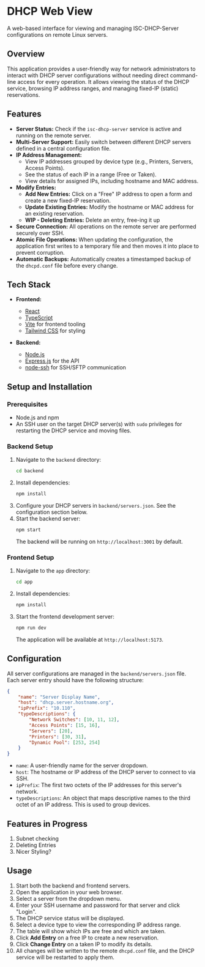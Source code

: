 # DHCP Web View

A web-based interface for viewing and managing ISC-DHCP-Server configurations on remote Linux servers.

## Overview

This application provides a user-friendly way for network administrators to interact with DHCP server configurations without needing direct command-line access for every operation. It allows viewing the status of the DHCP service, browsing IP address ranges, and managing fixed-IP (static) reservations.

## Features

- **Server Status:** Check if the `isc-dhcp-server` service is active and running on the remote server.
- **Multi-Server Support:** Easily switch between different DHCP servers defined in a central configuration file.
- **IP Address Management:**
    - View IP addresses grouped by device type (e.g., Printers, Servers, Access Points).
    - See the status of each IP in a range (Free or Taken).
    - View details for assigned IPs, including hostname and MAC address.
- **Modify Entries:**
    - **Add New Entries:** Click on a "Free" IP address to open a form and create a new fixed-IP reservation.
    - **Update Existing Entries:** Modify the hostname or MAC address for an existing reservation.
    - **WIP - Deleting Entries:** Delete an entry, free-ing it up
- **Secure Connection:** All operations on the remote server are performed securely over SSH.
- **Atomic File Operations:** When updating the configuration, the application first writes to a temporary file and then moves it into place to prevent corruption.
- **Automatic Backups:** Automatically creates a timestamped backup of the `dhcpd.conf` file before every change.

## Tech Stack

- **Frontend:**
  - [React](https://reactjs.org/)
  - [TypeScript](https://www.typescriptlang.org/)
  - [Vite](https://vitejs.dev/) for frontend tooling
  - [Tailwind CSS](https://tailwindcss.com/) for styling

- **Backend:**
  - [Node.js](https://nodejs.org/)
  - [Express.js](https://expressjs.com/) for the API
  - [node-ssh](https://www.npmjs.com/package/node-ssh) for SSH/SFTP communication

## Setup and Installation

### Prerequisites

- Node.js and npm
- An SSH user on the target DHCP server(s) with `sudo` privileges for restarting the DHCP service and moving files.

### Backend Setup

1.  Navigate to the `backend` directory:
    ```bash
    cd backend
    ```
2.  Install dependencies:
    ```bash
    npm install
    ```
3.  Configure your DHCP servers in `backend/servers.json`. See the configuration section below.
4.  Start the backend server:
    ```bash
    npm start
    ```
    The backend will be running on `http://localhost:3001` by default.

### Frontend Setup

1.  Navigate to the `app` directory:
    ```bash
    cd app
    ```
2.  Install dependencies:
    ```bash
    npm install
    ```
3.  Start the frontend development server:
    ```bash
    npm run dev
    ```
    The application will be available at `http://localhost:5173`.

## Configuration

All server configurations are managed in the `backend/servers.json` file. Each server entry should have the following structure:

```json
{
    "name": "Server Display Name",
    "host": "dhcp.server.hostname.org",
    "ipPrefix": "10.110",
    "typeDescriptions": {
        "Network Switches": [10, 11, 12],
        "Access Points": [15, 16],
        "Servers": [20],
        "Printers": [30, 31],
        "Dynamic Pool": [253, 254]
    }
}
```

- `name`: A user-friendly name for the server dropdown.
- `host`: The hostname or IP address of the DHCP server to connect to via SSH.
- `ipPrefix`: The first two octets of the IP addresses for this server's network.
- `typeDescriptions`: An object that maps descriptive names to the third octet of an IP address. This is used to group devices.

## Features in Progress

1. Subnet checking
2. Deleting Entries
3. Nicer Styling?

## Usage

1.  Start both the backend and frontend servers.
2.  Open the application in your web browser.
3.  Select a server from the dropdown menu.
4.  Enter your SSH username and password for that server and click "Login".
5.  The DHCP service status will be displayed.
6.  Select a device type to view the corresponding IP address range.
7.  The table will show which IPs are free and which are taken.
8.  Click **Add Entry** on a free IP to create a new reservation.
9.  Click **Change Entry** on a taken IP to modify its details.
10. All changes will be written to the remote `dhcpd.conf` file, and the DHCP service will be restarted to apply them. 